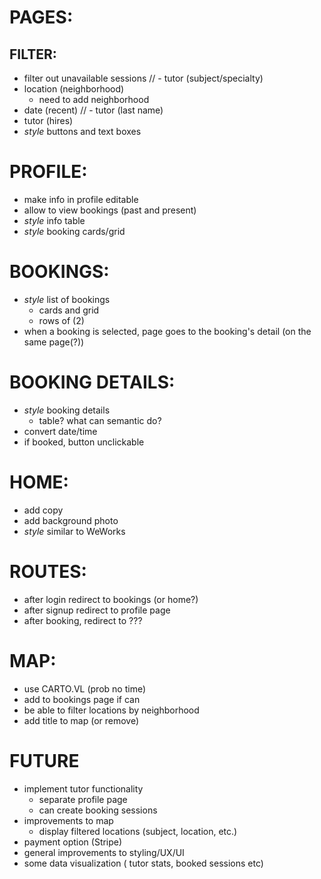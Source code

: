 


# PAGES:

## FILTER:
- filter out unavailable sessions
// - tutor (subject/specialty)
- location (neighborhood)
  - need to add neighborhood
- date (recent)
// - tutor (last name)
- tutor (hires)
- *style* buttons and text boxes

# PROFILE:
- make info in profile editable
- allow to view bookings (past and present)
- *style* info table
- *style* booking cards/grid

# BOOKINGS:
- *style* list of bookings
  - cards and grid
  - rows of (2)
- when a booking is selected, page goes to the booking's detail (on the same page(?))

# BOOKING DETAILS:
- *style* booking details
  - table? what can semantic do?
- convert date/time
- if booked, button unclickable

# HOME:
- add copy
- add background photo
- *style* similar to WeWorks

# ROUTES:
- after login redirect to bookings (or home?)
- after signup redirect to profile page
- after booking, redirect to ???

# MAP:
- use CARTO.VL (prob no time)
- add to bookings page if can
- be able to filter locations by neighborhood
- add title to map (or remove)

# FUTURE
- implement tutor functionality
  - separate profile page
  - can create booking sessions
- improvements to map
  - display filtered locations (subject, location, etc.)
- payment option (Stripe)
- general improvements to styling/UX/UI
- some data visualization ( tutor stats, booked sessions etc)
